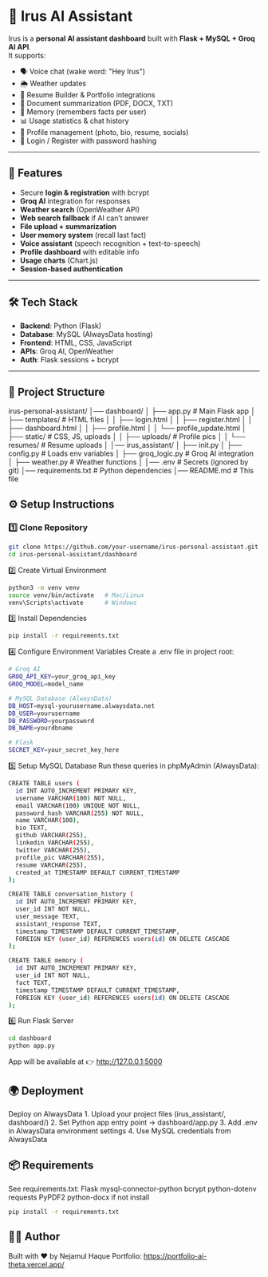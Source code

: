 # 🤖 Irus AI Assistant  

Irus is a **personal AI assistant dashboard** built with **Flask + MySQL + Groq AI API**.  
It supports:
- 🗣️ Voice chat (wake word: "Hey Irus")
- 🌦️ Weather updates
- 📄 Resume Builder & Portfolio integrations
- 📕 Document summarization (PDF, DOCX, TXT)
- 🧠 Memory (remembers facts per user)
- 📊 Usage statistics & chat history
- 👤 Profile management (photo, bio, resume, socials)
- 🔐 Login / Register with password hashing

---

## 🚀 Features
- Secure **login & registration** with bcrypt
- **Groq AI** integration for responses
- **Weather search** (OpenWeather API)
- **Web search fallback** if AI can’t answer
- **File upload + summarization**
- **User memory system** (recall last fact)
- **Voice assistant** (speech recognition + text-to-speech)
- **Profile dashboard** with editable info
- **Usage charts** (Chart.js)
- **Session-based authentication**

---

## 🛠️ Tech Stack
- **Backend**: Python (Flask)
- **Database**: MySQL (AlwaysData hosting)
- **Frontend**: HTML, CSS, JavaScript
- **APIs**: Groq AI, OpenWeather
- **Auth**: Flask sessions + bcrypt

---

## 📂 Project Structure
irus-personal-assistant/
│── dashboard/
│   ├── app.py               # Main Flask app
│   ├── templates/           # HTML files
│   │   ├── login.html
│   │   ├── register.html
│   │   ├── dashboard.html
│   │   ├── profile.html
│   │   └── profile_update.html
│   ├── static/              # CSS, JS, uploads
│   │   ├── uploads/         # Profile pics
│   │   └── resumes/         # Resume uploads
│
│── irus_assistant/
│   ├── init.py
│   ├── config.py            # Loads env variables
│   ├── groq_logic.py        # Groq AI integration
│   ├── weather.py           # Weather functions
│
│── .env                     # Secrets (ignored by git)
│── requirements.txt         # Python dependencies
│── README.md                # This file

## ⚙️ Setup Instructions
### 1️⃣ Clone Repository
```bash
git clone https://github.com/your-username/irus-personal-assistant.git
cd irus-personal-assistant/dashboard
```
2️⃣ Create Virtual Environment
```bash
python3 -m venv venv
source venv/bin/activate   # Mac/Linux
venv\Scripts\activate      # Windows
```
3️⃣ Install Dependencies
```bash
pip install -r requirements.txt
```
4️⃣ Configure Environment Variables
Create a .env file in project root:
```bash
# Groq AI
GROQ_API_KEY=your_groq_api_key
GROQ_MODEL=model_name

# MySQL Database (AlwaysData)
DB_HOST=mysql-yourusername.alwaysdata.net
DB_USER=yourusername
DB_PASSWORD=yourpassword
DB_NAME=yourdbname

# Flask
SECRET_KEY=your_secret_key_here
```
5️⃣ Setup MySQL Database
Run these queries in phpMyAdmin (AlwaysData):
```bash
CREATE TABLE users (
  id INT AUTO_INCREMENT PRIMARY KEY,
  username VARCHAR(100) NOT NULL,
  email VARCHAR(100) UNIQUE NOT NULL,
  password_hash VARCHAR(255) NOT NULL,
  name VARCHAR(100),
  bio TEXT,
  github VARCHAR(255),
  linkedin VARCHAR(255),
  twitter VARCHAR(255),
  profile_pic VARCHAR(255),
  resume VARCHAR(255),
  created_at TIMESTAMP DEFAULT CURRENT_TIMESTAMP
);

CREATE TABLE conversation_history (
  id INT AUTO_INCREMENT PRIMARY KEY,
  user_id INT NOT NULL,
  user_message TEXT,
  assistant_response TEXT,
  timestamp TIMESTAMP DEFAULT CURRENT_TIMESTAMP,
  FOREIGN KEY (user_id) REFERENCES users(id) ON DELETE CASCADE
);

CREATE TABLE memory (
  id INT AUTO_INCREMENT PRIMARY KEY,
  user_id INT NOT NULL,
  fact TEXT,
  timestamp TIMESTAMP DEFAULT CURRENT_TIMESTAMP,
  FOREIGN KEY (user_id) REFERENCES users(id) ON DELETE CASCADE
);
```
6️⃣ Run Flask Server
```bash
cd dashboard
python app.py
```
App will be available at 👉 http://127.0.0.1:5000

## 🌍 Deployment
Deploy on AlwaysData
	1.	Upload your project files (irus_assistant/, dashboard/)
	2.	Set Python app entry point → dashboard/app.py
	3.	Add .env in AlwaysData environment settings
	4.	Use MySQL credentials from AlwaysData

## 📦 Requirements
See requirements.txt:
Flask
mysql-connector-python
bcrypt
python-dotenv
requests
PyPDF2
python-docx
if not install
```bash
pip install -r requirements.txt
```
## 🧑‍💻 Author
Built with ❤️ by Nejamul Haque
Portfolio: https://portfolio-ai-theta.vercel.app/
